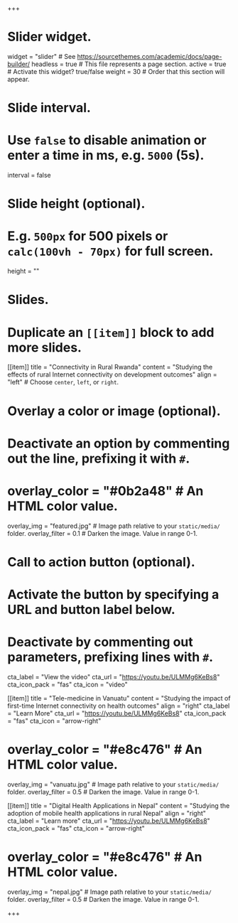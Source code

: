 +++
# Slider widget.
widget = "slider"  # See https://sourcethemes.com/academic/docs/page-builder/
headless = true  # This file represents a page section.
active = true  # Activate this widget? true/false
weight = 30 # Order that this section will appear.

# Slide interval.
# Use `false` to disable animation or enter a time in ms, e.g. `5000` (5s).
interval = false

# Slide height (optional).
# E.g. `500px` for 500 pixels or `calc(100vh - 70px)` for full screen.
height = ""

# Slides.
# Duplicate an `[[item]]` block to add more slides.
[[item]]
  title = "Connectivity in Rural Rwanda"
  content = "Studying the effects of rural Internet connectivity on development outcomes"
  align = "left"  # Choose `center`, `left`, or `right`.

  # Overlay a color or image (optional).
  #   Deactivate an option by commenting out the line, prefixing it with `#`.
  # overlay_color = "#0b2a48"  # An HTML color value.
  overlay_img = "featured.jpg"  # Image path relative to your `static/media/` folder.
  overlay_filter = 0.1  # Darken the image. Value in range 0-1.

  # Call to action button (optional).
  #   Activate the button by specifying a URL and button label below.
  #   Deactivate by commenting out parameters, prefixing lines with `#`.
  cta_label = "View the video"
  cta_url = "https://youtu.be/ULMMg6KeBs8"
  cta_icon_pack = "fas"
  cta_icon = "video"

[[item]]
  title = "Tele-medicine in Vanuatu"
  content = "Studying the impact of first-time Internet connectivity on health outcomes"
  align = "right"
  cta_label = "Learn More"
  cta_url = "https://youtu.be/ULMMg6KeBs8"
  cta_icon_pack = "fas"
  cta_icon = "arrow-right"

  # overlay_color = "#e8c476"  # An HTML color value.
  overlay_img = "vanuatu.jpg"  # Image path relative to your `static/media/` folder.
  overlay_filter = 0.5  # Darken the image. Value in range 0-1.
  
[[item]]
  title = "Digital Health Applications in Nepal"
  content = "Studying the adoption of mobile health applications in rural Nepal" 
  align = "right"
  cta_label = "Learn more"
  cta_url = "https://youtu.be/ULMMg6KeBs8"
  cta_icon_pack = "fas"
  cta_icon = "arrow-right"

  # overlay_color = "#e8c476"  # An HTML color value.
  overlay_img = "nepal.jpg"  # Image path relative to your `static/media/` folder.
  overlay_filter = 0.5  # Darken the image. Value in range 0-1.


+++
